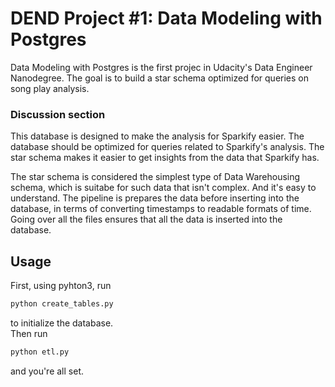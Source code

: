 # DEND Project #1: Data Modeling with Postgres
Data Modeling with Postgres is the first projec in Udacity's Data Engineer Nanodegree. The goal is to build a star schema optimized for queries on song play analysis.

### Discussion section
This database is designed to make the analysis for Sparkify easier. The database should be optimized for queries related to Sparkify's analysis. The star schema makes it easier to get insights from the data that Sparkify has.

The star schema is considered the simplest type of Data Warehousing schema, which is suitabe for such data that isn't complex. And it's easy to understand.
The pipeline is prepares the data before inserting into the database, in terms of converting timestamps to readable formats of time. Going over all the files ensures that all the data is inserted into the database.

## Usage
First, using pyhton3, run 
```bash
python create_tables.py
```
to initialize the database.<br/>
Then run
```bash
python etl.py
```
and you're all set.

